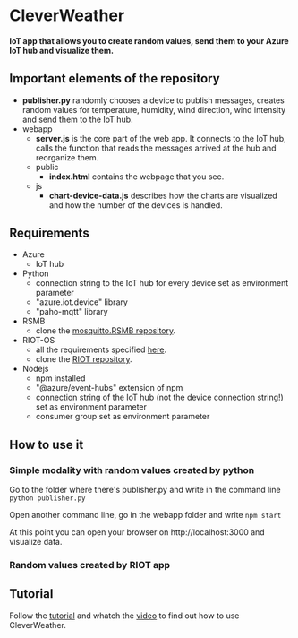 # CleverWeather
#### IoT app that allows you to create random values, send them to your Azure IoT hub and visualize them. 


## Important elements of the repository

* **publisher.py** randomly chooses a device to publish messages, creates random values for temperature, humidity, wind direction, wind intensity and send them to the IoT hub.
* webapp
    * **server.js** is the core part of the web app. It connects to the IoT hub, calls the function that reads the messages arrived at the hub and reorganize them.
    * public
        * **index.html** contains the webpage that you see.
    * js
        * **chart-device-data.js** describes how the charts are visualized and how the number of the devices is handled.


## Requirements

* Azure
    * IoT hub
* Python
    * connection string to the IoT hub for every device set as environment parameter
    * "azure.iot.device" library
    * "paho-mqtt" library
* RSMB
    * clone the [mosquitto.RSMB repository](https://github.com/eclipse/mosquitto.rsmb).
* RIOT-OS
    * all the requirements specified [here](https://github.com/RIOT-OS/Tutorials).
    * clone the [RIOT repository](https://github.com/RIOT-OS/RIOT).
* Nodejs
    * npm installed 
    * "@azure/event-hubs" extension of npm
    * connection string of the IoT hub (not the device connection string!) set as environment parameter
    * consumer group set as environment parameter
    

## How to use it
### Simple modality with random values created by python
Go to the folder where there's publisher.py and write in the command line
`python publisher.py`
  
Open another command line, go in the webapp folder and write
`npm start`

At this point you can open your browser on http://localhost:3000 and visualize data.
 
### Random values created by RIOT app


## Tutorial
Follow the [tutorial](https://www.hackster.io/domitix/clever-weather-4fc8ec) and whatch the [video](https://youtu.be/TwIHceQEKSE) to find out how to use CleverWeather.

